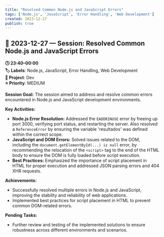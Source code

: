 ```yaml
---
title: "Resolved Common Node.js and JavaScript Errors"
tags: ['Node.js', 'JavaScript', 'Error Handling', 'Web Development']
created: 2023-12-27
publish: true
---
```


## 📅 2023-12-27 — Session: Resolved Common Node.js and JavaScript Errors

**🕒 23:40–00:00**  
**🏷️ Labels**: Node.js, JavaScript, Error Handling, Web Development  
**📂 Project**: Dev  
**⭐ Priority**: MEDIUM  


**Session Goal:**
The session aimed to address and resolve common errors encountered in Node.js and JavaScript development environments.

**Key Activities:**
- **Node.js Error Resolution:** Addressed the `EADDRINUSE` error by freeing up port 3000, verifying port status, and restarting the server. Also resolved a `ReferenceError` by ensuring the variable 'resultados' was defined within the correct scope.
- **JavaScript and DOM Errors:** Solved issues related to the DOM, including the `document.getElementById(...) is null` error, by recommending the relocation of the `<script>` tag to the end of the HTML body to ensure the DOM is fully loaded before script execution.
- **Best Practices:** Emphasized the importance of script placement in HTML for proper execution and addressed JSON parsing errors and 404 XHR requests.

**Achievements:**
- Successfully resolved multiple errors in Node.js and JavaScript, improving the stability and reliability of web applications.
- Implemented best practices for script placement in HTML to prevent common DOM-related errors.

**Pending Tasks:**
- Further review and testing of the implemented solutions to ensure robustness across different environments and scenarios.
